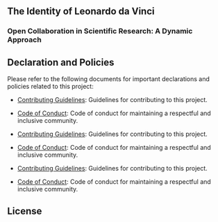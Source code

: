 ## The Identity of Leonardo da Vinci

### Open Collaboration in Scientific Research: A Dynamic Approach

## Declaration and Policies

Please refer to the following documents for important declarations and policies related to this project:

- [Contributing Guidelines](../CONTRIBUTING.md): Guidelines for contributing to this project.
- [Code of Conduct](../CODE_OF_CONDUCT.md): Code of conduct for maintaining a respectful and inclusive community.

- [Contributing Guidelines](CONTRIBUTING.md): Guidelines for contributing to this project.
- [Code of Conduct](CODE_OF_CONDUCT.md): Code of conduct for maintaining a respectful and inclusive community.

- [Contributing Guidelines](.github/profile/CONTRIBUTING.md): Guidelines for contributing to this project.
- [Code of Conduct](.github/profile/CODE_OF_CONDUCT.md): Code of conduct for maintaining a respectful and inclusive community.




## License


<!--

**Here are some ideas to get you started:**

🙋‍♀️ A short introduction - what is your organization all about?
🌈 Contribution guidelines - how can the community get involved?
👩‍💻 Useful resources - where can the community find your docs? Is there anything else the community should know?
🍿 Fun facts - what does your team eat for breakfast?
🧙 Remember, you can do mighty things with the power of [Markdown](https://docs.github.com/github/writing-on-github/getting-started-with-writing-and-formatting-on-github/basic-writing-and-formatting-syntax)
-->
